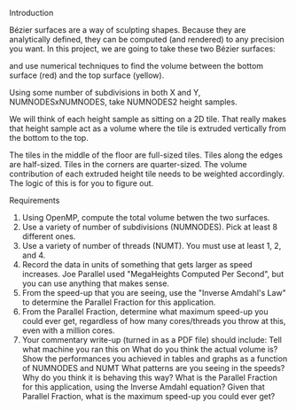 Introduction

Bézier surfaces are a way of sculpting shapes. Because they are analytically defined, they can be computed (and rendered) to any precision you want. In this project, we are going to take these two Bézier surfaces: 

and use numerical techniques to find the volume between the bottom surface (red) and the top surface (yellow).

Using some number of subdivisions in both X and Y, NUMNODESxNUMNODES, take NUMNODES2 height samples.

We will think of each height sample as sitting on a 2D tile. That really makes that height sample act as a volume where the tile is extruded vertically from the bottom to the top.

The tiles in the middle of the floor are full-sized tiles. Tiles along the edges are half-sized. Tiles in the corners are quarter-sized. The volume contribution of each extruded height tile needs to be weighted accordingly. The logic of this is for you to figure out.

Requirements

1. Using OpenMP, compute the total volume betwen the two surfaces.
2. Use a variety of number of subdivisions (NUMNODES). Pick at least 8 different ones.
3. Use a variety of number of threads (NUMT). You must use at least 1, 2, and 4.
4. Record the data in units of something that gets larger as speed increases. Joe Parallel used "MegaHeights Computed Per Second", but you can use anything that makes sense.
5. From the speed-up that you are seeing, use the "Inverse Amdahl's Law" to determine the Parallel Fraction for this application.
6. From the Parallel Fraction, determine what maximum speed-up you could ever get, regardless of how many cores/threads you throw at this, even with a million cores.
7. Your commentary write-up (turned in as a PDF file) should include:
Tell what machine you ran this on
What do you think the actual volume is?
Show the performances you achieved in tables and graphs as a function of NUMNODES and NUMT
What patterns are you seeing in the speeds?
Why do you think it is behaving this way?
What is the Parallel Fraction for this application, using the Inverse Amdahl equation?
Given that Parallel Fraction, what is the maximum speed-up you could ever get?
